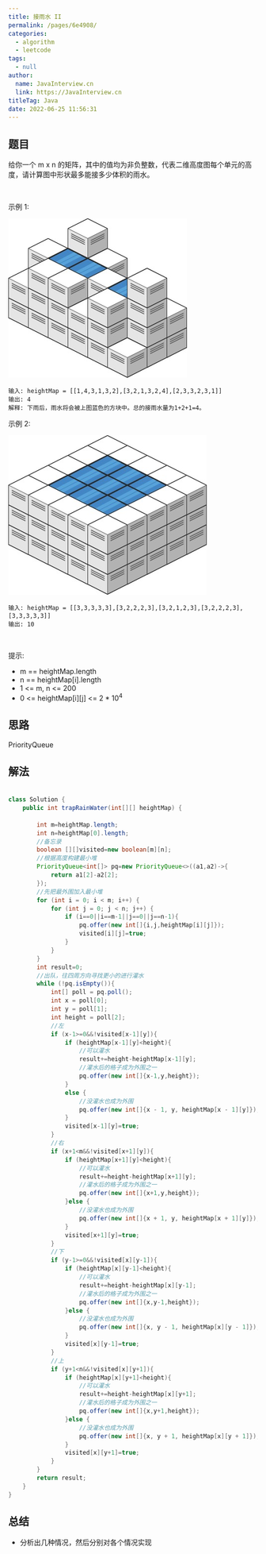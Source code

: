 ```yaml
---
title: 接雨水 II
permalink: /pages/6e4908/
categories: 
  - algorithm
  - leetcode
tags: 
  - null
author: 
  name: JavaInterview.cn
  link: https://JavaInterview.cn
titleTag: Java
date: 2022-06-25 11:56:31
---
```


## 题目

给你一个 m x n 的矩阵，其中的值均为非负整数，代表二维高度图每个单元的高度，请计算图中形状最多能接多少体积的雨水。

 

示例 1:

![](/media/pictures/leetcode/trap1-3d.jpeg)

    输入: heightMap = [[1,4,3,1,3,2],[3,2,1,3,2,4],[2,3,3,2,3,1]]
    输出: 4
    解释: 下雨后，雨水将会被上图蓝色的方块中。总的接雨水量为1+2+1=4。
示例 2:

![](/media/pictures/leetcode/trap2-3d.jpeg)

    输入: heightMap = [[3,3,3,3,3],[3,2,2,2,3],[3,2,1,2,3],[3,2,2,2,3],[3,3,3,3,3]]
    输出: 10
 

提示:

- m == heightMap.length
- n == heightMap[i].length
- 1 <= m, n <= 200
- 0 <= heightMap[i][j] <= 2 * 10<sup>4</sup>



## 思路

PriorityQueue

## 解法
```java

class Solution {
    public int trapRainWater(int[][] heightMap) {

        int m=heightMap.length;
        int n=heightMap[0].length;
        //备忘录
        boolean [][]visited=new boolean[m][n];
        //根据高度构建最小堆
        PriorityQueue<int[]> pq=new PriorityQueue<>((a1,a2)->{
            return a1[2]-a2[2];
        });
        //先把最外围加入最小堆
        for (int i = 0; i < m; i++) {
            for (int j = 0; j < n; j++) {
                if (i==0||i==m-1||j==0||j==n-1){
                    pq.offer(new int[]{i,j,heightMap[i][j]});
                    visited[i][j]=true;
                }
            }
        }
        int result=0;
        //出队，往四周方向寻找更小的进行灌水
        while (!pq.isEmpty()){
            int[] poll = pq.poll();
            int x = poll[0];
            int y = poll[1];
            int height = poll[2];
            //左
            if (x-1>=0&&!visited[x-1][y]){
                if (heightMap[x-1][y]<height){
                    //可以灌水
                    result+=height-heightMap[x-1][y];
                    //灌水后的格子成为外围之一
                    pq.offer(new int[]{x-1,y,height});
                }
                else {
                    //没灌水也成为外围
                    pq.offer(new int[]{x - 1, y, heightMap[x - 1][y]});
                }
                visited[x-1][y]=true;
            }
            //右
            if (x+1<m&&!visited[x+1][y]){
                if (heightMap[x+1][y]<height){
                    //可以灌水
                    result+=height-heightMap[x+1][y];
                    //灌水后的格子成为外围之一
                    pq.offer(new int[]{x+1,y,height});
                }else {
                    //没灌水也成为外围
                    pq.offer(new int[]{x + 1, y, heightMap[x + 1][y]});
                }
                visited[x+1][y]=true;
            }
            //下
            if (y-1>=0&&!visited[x][y-1]){
                if (heightMap[x][y-1]<height){
                    //可以灌水
                    result+=height-heightMap[x][y-1];
                    //灌水后的格子成为外围之一
                    pq.offer(new int[]{x,y-1,height});
                }else {
                    //没灌水也成为外围
                    pq.offer(new int[]{x, y - 1, heightMap[x][y - 1]});
                }
                visited[x][y-1]=true;
            }
            //上
            if (y+1<n&&!visited[x][y+1]){
                if (heightMap[x][y+1]<height){
                    //可以灌水
                    result+=height-heightMap[x][y+1];
                    //灌水后的格子成为外围之一
                    pq.offer(new int[]{x,y+1,height});
                }else {
                    //没灌水也成为外围
                    pq.offer(new int[]{x, y + 1, heightMap[x][y + 1]});
                }
                visited[x][y+1]=true;
            }
        }
        return result;
    }
}
```

## 总结

- 分析出几种情况，然后分别对各个情况实现 
